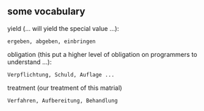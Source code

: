 
some vocabulary
---------------


yield (... will yield the special value ...):

	ergeben, abgeben, einbringen

obligation (this put a higher level of obligation on programmers to understand ...):

	Verpflichtung, Schuld, Auflage ...
	
treatment (our treatment of this matrial)	

	Verfahren, Aufbereitung, Behandlung
